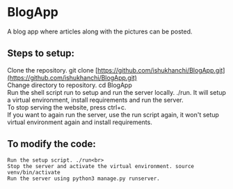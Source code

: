# BlogApp
A blog app where articles along with the pictures can be posted.

## Steps to setup:

Clone the repository. git clone [https://github.com/ishukhanchi/BlogApp.git](https://github.com/ishukhanchi/BlogApp.git)<br>
    Change directory to repository. cd BlogApp <br>
    Run the shell script run to setup and run the server locally. ./run. It will setup a virtual environment, install requirements and run the server.<br>
    To stop serving the website, press ctrl+c.<br>
    If you want to again run the server, use the run script again, it won't setup virtual environment again and install requirements.<br>

    

## To modify the code:

    Run the setup script. ./run<br>
    Stop the server and activate the virtual environment. source venv/bin/activate
    Run the server using python3 manage.py runserver.
    
    
